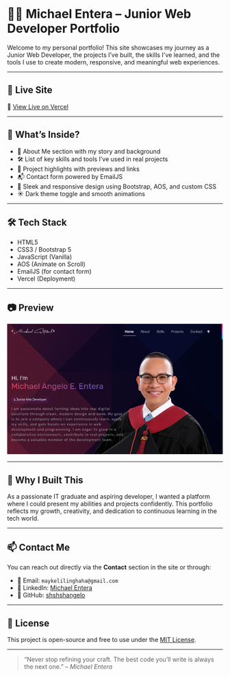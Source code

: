 # 👨‍💻 Michael Entera – Junior Web Developer Portfolio

Welcome to my personal portfolio! This site showcases my journey as a Junior Web Developer, the projects I’ve built, the skills I've learned, and the tools I use to create modern, responsive, and meaningful web experiences.

---

## 🚀 Live Site

🔗 [View Live on Vercel](https://vercel.com/michael-enteras-projects)

---

## 🧩 What’s Inside?

- 💼 About Me section with my story and background  
- 🛠️ List of key skills and tools I’ve used in real projects  
- 📁 Project highlights with previews and links  
- 📬 Contact form powered by EmailJS  
- 🎨 Sleek and responsive design using Bootstrap, AOS, and custom CSS  
- ☀️ Dark theme toggle and smooth animations

---

## 🛠 Tech Stack

- HTML5  
- CSS3 / Bootstrap 5  
- JavaScript (Vanilla)  
- AOS (Animate on Scroll)  
- EmailJS (for contact form)  
- Vercel (Deployment)

---

## 📷 Preview

![Preview Screenshot](assets/images/screenshot.png)

---

## 🧠 Why I Built This

As a passionate IT graduate and aspiring developer, I wanted a platform where I could present my abilities and projects confidently. This portfolio reflects my growth, creativity, and dedication to continuous learning in the tech world.

---

## 📫 Contact Me

You can reach out directly via the **Contact** section in the site or through:

- 📧 Email: `maykelilinghaha@gmail.com`  
- 🔗 LinkedIn: [Michael Entera](https://ph.linkedin.com/in/michael-angelo-entera-1b0489369)  
- 🐙 GitHub: [shshshangelo](https://github.com/shshshangelo)

---

## 📄 License

This project is open-source and free to use under the [MIT License](LICENSE).

---

> “Never stop refining your craft. The best code you’ll write is always the next one.” – *Michael Entera*
